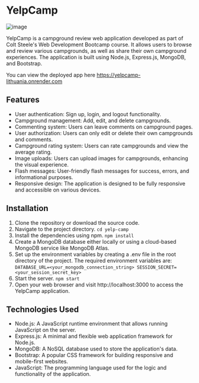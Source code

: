 # YelpCamp

![image](https://github.com/RiplisMartinkevicius/YelpCamp/assets/61363982/b5b453d0-0d75-4e65-ad0b-5246464b70ad)

YelpCamp is a campground review web application developed as part of Colt Steele's Web Development Bootcamp course. It allows users to browse and review various campgrounds, as well as share their own campground experiences. The application is built using Node.js, Express.js, MongoDB, and Bootstrap.

You can view the deployed app here https://yelpcamp-lithuania.onrender.com

## Features

* User authentication: Sign up, login, and logout functionality.
* Campground management: Add, edit, and delete campgrounds.
* Commenting system: Users can leave comments on campground pages.
* User authorization: Users can only edit or delete their own campgrounds and comments.
* Campground rating system: Users can rate campgrounds and view the average rating.
* Image uploads: Users can upload images for campgrounds, enhancing the visual experience.
* Flash messages: User-friendly flash messages for success, errors, and informational purposes.
* Responsive design: The application is designed to be fully responsive and accessible on various devices.

## Installation

1. Clone the repository or download the source code.
2. Navigate to the project directory.
`cd yelp-camp`
3. Install the dependencies using npm.
`npm install`
4. Create a MongoDB database either locally or using a cloud-based MongoDB service like MongoDB Atlas.
5. Set up the environment variables by creating a .env file in the root directory of the project. The required environment variables are:
`DATABASE_URL=<your_mongodb_connection_string>
SESSION_SECRET=<your_session_secret_key>`
6. Start the server.
`npm start`
7. Open your web browser and visit http://localhost:3000 to access the YelpCamp application.

## Technologies Used

* Node.js: A JavaScript runtime environment that allows running JavaScript on the server.
* Express.js: A minimal and flexible web application framework for Node.js.
* MongoDB: A NoSQL database used to store the application's data.
* Bootstrap: A popular CSS framework for building responsive and mobile-first websites.
* JavaScript: The programming language used for the logic and functionality of the application.
